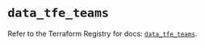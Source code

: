 # `data_tfe_teams`

Refer to the Terraform Registry for docs: [`data_tfe_teams`](https://registry.terraform.io/providers/hashicorp/tfe/0.66.0/docs/data-sources/teams).
